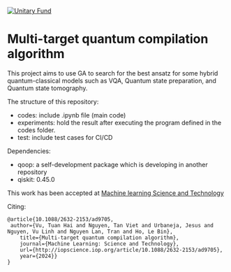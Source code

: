 [![Unitary Fund](https://img.shields.io/badge/Supported%20By-UNITARY%20FUND-brightgreen.svg?style=for-the-badge)](https://unitary.fund)

# Multi-target quantum compilation algorithm
 
This project aims to use GA to search for the best ansatz for some hybrid quantum-classical models such as VQA, Quantum state preparation, and Quantum state tomography. 

The structure of this repository:

- codes: include .ipynb file (main code)
- experiments: hold the result after executing the program defined in the codes folder.
- test: include test cases for CI/CD

Dependencies:
- qoop: a self-development package which is developing in another repository
- qiskit: 0.45.0

This work has been accepted at [Machine learning Science and Technology](https://iopscience.iop.org/article/10.1088/2632-2153/ad9705)

Citing:

```
@article{10.1088/2632-2153/ad9705,
 author={Vu, Tuan Hai and Nguyen, Tan Viet and Urbaneja, Jesus and Nguyen, Vu Linh and Nguyen Lan, Tran and Ho, Le Bin},
	title={Multi-target quantum compilation algorithm},
	journal={Machine Learning: Science and Technology},
	url={http://iopscience.iop.org/article/10.1088/2632-2153/ad9705},
	year={2024}}
}
```
